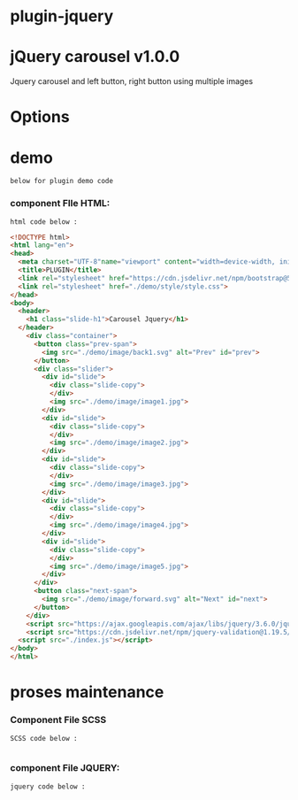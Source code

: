 # plugin-jquery

# jQuery carousel v1.0.0
Jquery carousel and left button, right button using multiple images

# Options

# demo 
`below for plugin demo code`

### component FIle HTML:

`html code below :`

```html
<!DOCTYPE html>
<html lang="en">
<head>
  <meta charset="UTF-8"name="viewport" content="width=device-width, initial-scale=1.0" meta http-equiv="X-UA-Compatible" content="IE=edge">
  <title>PLUGIN</title>
  <link rel="stylesheet" href="https://cdn.jsdelivr.net/npm/bootstrap@5.2.0-beta1/dist/css/bootstrap.min.css  ">
  <link rel="stylesheet" href="./demo/style/style.css">
</head>
<body>
  <header>
    <h1 class="slide-h1">Carousel Jquery</h1>
  </header>
    <div class="container">
      <button class="prev-span">
        <img src="./demo/image/back1.svg" alt="Prev" id="prev">
      </button>
      <div class="slider">
        <div id="slide">
          <div class="slide-copy">
          </div>
          <img src="./demo/image/image1.jpg">
        </div>
        <div id="slide">
          <div class="slide-copy">
          </div>
          <img src="./demo/image/image2.jpg">
        </div>
        <div id="slide">
          <div class="slide-copy">
          </div>
          <img src="./demo/image/image3.jpg">
        </div>
        <div id="slide">
          <div class="slide-copy">
          </div>
          <img src="./demo/image/image4.jpg">
        </div>
        <div id="slide">
          <div class="slide-copy">
          </div>
          <img src="./demo/image/image5.jpg">
        </div>
      </div>
      <button class="next-span">
        <img src="./demo/image/forward.svg" alt="Next" id="next">
      </button>
    </div>    
    <script src="https://ajax.googleapis.com/ajax/libs/jquery/3.6.0/jquery.min.js"></script>
    <script src="https://cdn.jsdelivr.net/npm/jquery-validation@1.19.5/dist/jquery.validate.js"></script>
  <script src="./index.js"></script>
</body>
</html>

```

# proses maintenance

### Component File SCSS
`SCSS code below :`

```scss

```

### component File JQUERY:

`jquery code below :`


```javascript


```
```
